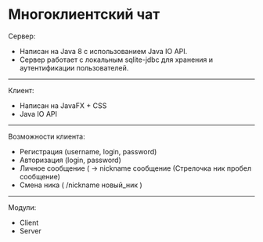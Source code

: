 # Многоклиентский чат

Сервер:
- Написан на Java 8 с использованием Java IO API.
- Сервер работает с локальным sqlite-jdbc для хранения и аутентификации пользователей.

-------
Клиент: 
- Написан на JavaFX + CSS
- Java IO API

-------

Возможности клиента:
- Регистрация (username, login, password)
- Авторизация (login, password)
- Личное сообщение ( -> nickname сообщение (Стрелочка ник пробел сообщение)
- Смена ника ( /nickname новый_ник )

-------
Модули:

- Client
- Server
